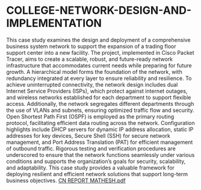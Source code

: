 # COLLEGE-NETWORK-DESIGN-AND-IMPLEMENTATION

This case study examines the design and deployment of a comprehensive business 
system network to support the expansion of a trading floor support center into a new 
facility. The project, implemented in Cisco Packet Tracer, aims to create a scalable, 
robust, and future-ready network infrastructure that accommodates current needs while 
preparing for future growth. A hierarchical model forms the foundation of the network, 
with redundancy integrated at every layer to ensure reliability and resilience. 
To achieve uninterrupted connectivity, the network design includes dual Internet 
Service Providers (ISPs), which protect against internet outages, and wireless networks 
established for each department to support flexible access. Additionally, the network 
segregates different departments through the use of VLANs and subnets, ensuring 
optimized traffic flow and security. Open Shortest Path First (OSPF) is employed as 
the primary routing protocol, facilitating efficient data routing across the network. 
Configuration highlights include DHCP servers for dynamic IP address allocation, 
static IP addresses for key devices, Secure Shell (SSH) for secure network 
management, and Port Address Translation (PAT) for efficient management of 
outbound traffic. Rigorous testing and verification procedures are underscored to 
ensure that the network functions seamlessly under various conditions and supports the 
organization’s goals for security, scalability, and adaptability. This case study provides 
a valuable framework for deploying resilient and efficient network solutions that 
support long-term business objectives. [CN REPORT MATHESH.pdf](https://github.com/user-attachments/files/19123134/CN.REPORT.MATHESH.pdf)

